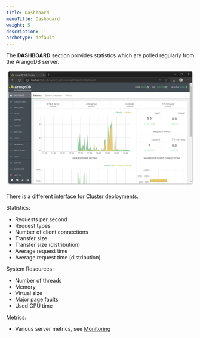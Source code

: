 ```yaml
---
title: Dashboard
menuTitle: Dashboard
weight: 5
description: ''
archetype: default
---
```

The **DASHBOARD** section provides statistics which are polled regularly from the
ArangoDB server.

![Web Interface Dashboard](../../../images/ui-dashboard.webp)

There is a different interface for [Cluster](cluster.md) deployments.

Statistics:

 - Requests per second
 - Request types
 - Number of client connections
 - Transfer size
 - Transfer size (distribution)
 - Average request time
 - Average request time (distribution)

System Resources:

- Number of threads
- Memory
- Virtual size
- Major page faults
- Used CPU time

Metrics:

- Various server metrics, see [Monitoring](../../develop/http-api/monitoring.md#metrics)
